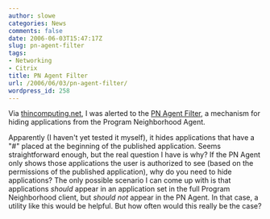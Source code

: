 ```yaml
---
author: slowe
categories: News
comments: false
date: 2006-06-03T15:47:17Z
slug: pn-agent-filter
tags:
- Networking
- Citrix
title: PN Agent Filter
url: /2006/06/03/pn-agent-filter/
wordpress_id: 258
---
```


Via [thincomputing.net](http://www.thincomputing.net/comment.php?comment.news.2052), I was alerted to the [PN Agent Filter](http://www.thomaskoetzing.de/index.php?option=com_content&task=view&id=69&Itemid=108), a mechanism for hiding applications from the Program Neighborhood Agent.

Apparently (I haven't yet tested it myself), it hides applications that have a "#" placed at the beginning of the published application. Seems straightforward enough, but the real question I have is why? If the PN Agent only shows those applications the user is authorized to see (based on the permissions of the published application), why do you need to hide applications? The only possible scenario I can come up with is that applications _should_ appear in an application set in the full Program Neighborhood client, but _should not_ appear in the PN Agent. In that case, a utility like this would be helpful. But how often would this really be the case?
